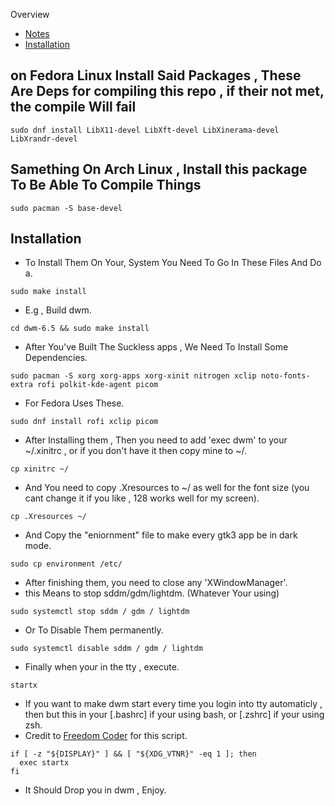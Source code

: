 Overview
* [Notes](#Note)
* [Installation](#Installation)
## on Fedora Linux Install Said Packages , These Are Deps for compiling this repo , if their not met, the compile Will fail
```
sudo dnf install LibX11-devel LibXft-devel LibXinerama-devel LibXrandr-devel
```
## Samething On Arch Linux , Install this package To Be Able To Compile Things
```
sudo pacman -S base-devel
```
## Installation
* To Install Them On Your, System You Need To Go In These Files And Do a.
```
sudo make install
```
* E.g , Build dwm.
```
cd dwm-6.5 && sudo make install
```
* After You've Built The Suckless apps , We Need To Install Some Dependencies.
```
sudo pacman -S xorg xorg-apps xorg-xinit nitrogen xclip noto-fonts-extra rofi polkit-kde-agent picom
```
* For Fedora Uses These.
```
sudo dnf install rofi xclip picom
```
* After Installing them , Then you need to add 'exec dwm' to your ~/.xinitrc , or if you don't have it then copy mine to ~/.
```
cp xinitrc ~/
```
* And You need to copy .Xresources to ~/ as well for the font size (you cant change it if you like , 128 works well for my screen).
```
cp .Xresources ~/
```
* And Copy the "eniornment" file to make every gtk3 app be in dark mode.
```
sudo cp environment /etc/
```
* After finishing them, you need to close any 'XWindowManager'.
* this Means to stop sddm/gdm/lightdm. (Whatever Your using)
```
sudo systemctl stop sddm / gdm / lightdm
```
* Or To Disable Them permanently.
```
sudo systemctl disable sddm / gdm / lightdm
```
* Finally when your in the tty , execute.

```
startx
```
* If you want to make dwm start every time you login into tty automaticly , then but this in your [.bashrc] if your using bash, or [.zshrc] if your using zsh.
* Credit to [Freedom Coder](https://www.youtube.com/@freedomcoder) for this script.
```
if [ -z "${DISPLAY}" ] && [ "${XDG_VTNR}" -eq 1 ]; then
  exec startx
fi
```
* It Should Drop you in dwm , Enjoy.
